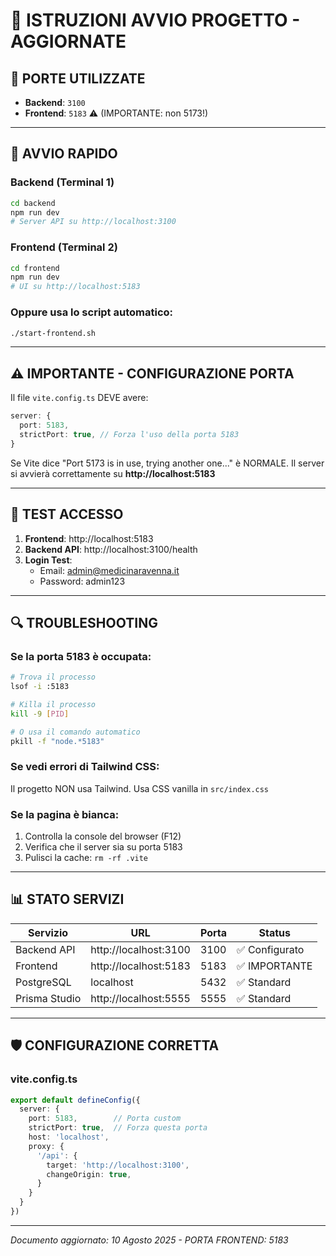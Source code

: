 # 🚀 ISTRUZIONI AVVIO PROGETTO - AGGIORNATE

## 📍 PORTE UTILIZZATE
- **Backend**: `3100`
- **Frontend**: `5183` ⚠️ (IMPORTANTE: non 5173!)

---

## 🔧 AVVIO RAPIDO

### Backend (Terminal 1)
```bash
cd backend
npm run dev
# Server API su http://localhost:3100
```

### Frontend (Terminal 2)
```bash
cd frontend
npm run dev
# UI su http://localhost:5183
```

### Oppure usa lo script automatico:
```bash
./start-frontend.sh
```

---

## ⚠️ IMPORTANTE - CONFIGURAZIONE PORTA

Il file `vite.config.ts` DEVE avere:
```typescript
server: {
  port: 5183,
  strictPort: true, // Forza l'uso della porta 5183
}
```

Se Vite dice "Port 5173 is in use, trying another one..." è NORMALE.
Il server si avvierà correttamente su **http://localhost:5183**

---

## 🧪 TEST ACCESSO

1. **Frontend**: http://localhost:5183
2. **Backend API**: http://localhost:3100/health
3. **Login Test**:
   - Email: admin@medicinaravenna.it
   - Password: admin123

---

## 🔍 TROUBLESHOOTING

### Se la porta 5183 è occupata:
```bash
# Trova il processo
lsof -i :5183

# Killa il processo
kill -9 [PID]

# O usa il comando automatico
pkill -f "node.*5183"
```

### Se vedi errori di Tailwind CSS:
Il progetto NON usa Tailwind. Usa CSS vanilla in `src/index.css`

### Se la pagina è bianca:
1. Controlla la console del browser (F12)
2. Verifica che il server sia su porta 5183
3. Pulisci la cache: `rm -rf .vite`

---

## 📊 STATO SERVIZI

| Servizio | URL | Porta | Status |
|----------|-----|-------|--------|
| Backend API | http://localhost:3100 | 3100 | ✅ Configurato |
| Frontend | http://localhost:5183 | 5183 | ✅ IMPORTANTE |
| PostgreSQL | localhost | 5432 | ✅ Standard |
| Prisma Studio | http://localhost:5555 | 5555 | ✅ Standard |

---

## 🛡️ CONFIGURAZIONE CORRETTA

### vite.config.ts
```typescript
export default defineConfig({
  server: {
    port: 5183,        // Porta custom
    strictPort: true,  // Forza questa porta
    host: 'localhost',
    proxy: {
      '/api': {
        target: 'http://localhost:3100',
        changeOrigin: true,
      }
    }
  }
})
```

---

*Documento aggiornato: 10 Agosto 2025 - PORTA FRONTEND: 5183*
